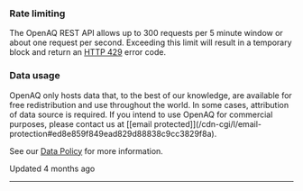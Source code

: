 ### Rate limiting


The OpenAQ REST API allows up to 300 requests per 5 minute window or about one request per second. Exceeding this limit will result in a temporary block and return an [HTTP 429](https://developer.mozilla.org/en-US/docs/Web/HTTP/Status/429) error code.


### Data usage


OpenAQ only hosts data that, to the best of our knowledge, are available for free redistribution and use throughout the world. In some cases, attribution of data source is required. If you intend to use OpenAQ for commercial purposes, please contact us at [\[email protected]](/cdn-cgi/l/email-protection#ed8e859f849ead829d88838c9cc3829f8a).


See our [Data Policy](/docs/data-policy) for more information.

Updated 4 months ago 



---

